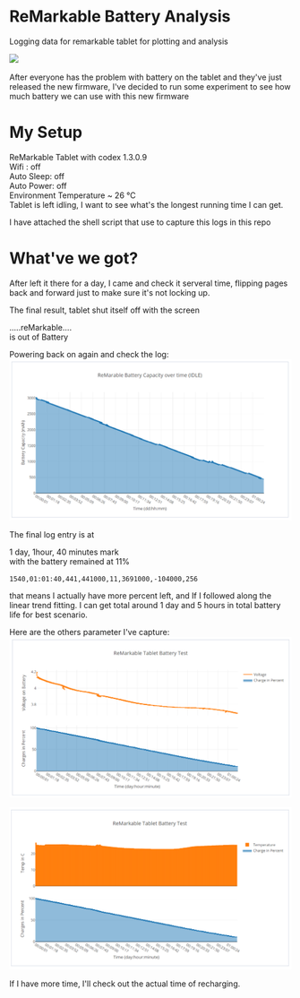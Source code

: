 
# ReMarkable Battery Analysis
Logging data for remarkable tablet for plotting and analysis

![](https://blog.the-ebook-reader.com/wp-content/uploads/2018/03/remarkable.jpg)

After everyone has the problem with battery on the tablet and they've just released the new firmware, I've decided to run some experiment to see how much battery we can use with  this new firmware

# My Setup
ReMarkable Tablet with codex 1.3.0.9  
Wifi : off  
Auto Sleep: off  
Auto Power: off  
Environment Temperature ~ 26 °C  
Tablet is left idling, I want to see what's the longest running time I can get.  

I have attached the shell script that use to capture this logs in this repo  

# What've we got?
After left it there for a day, I came and check it serveral time, flipping pages back and forward just to make sure it's not locking up.

The final result, tablet shut itself off with the screen   
  
.....reMarkable....  
is out of Battery  
  
Powering back on again and check the log:  
![enter image description here](https://github.com/thamarnan/remarkable-battery-analysis/blob/master/images/maH_plot.png?raw=true)

The final log entry is at   
  
1 day, 1hour, 40 minutes mark  
with the battery remained at 11%  
  
    1540,01:01:40,441,441000,11,3691000,-104000,256

that means I actually have more percent left, and If I followed along the linear trend fitting. I can get total around 1 day and 5 hours in total battery life for best scenario.

Here are the others parameter I've capture:  
![enter image description here](https://github.com/thamarnan/remarkable-battery-analysis/blob/master/images/voltage_plot.png?raw=true)


![enter image description here](https://github.com/thamarnan/remarkable-battery-analysis/blob/master/images/temp.png?raw=true)

If I have more time, I'll check out the actual time of recharging.
